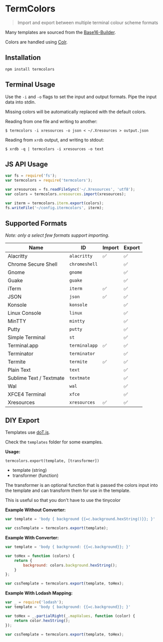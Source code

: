 # TermColors

> Import and export between multiple terminal colour scheme formats

Many templates are sourced from the
[Base16-Builder](https://github.com/chriskempson/base16-builder).

Colors are handled using
[Colr](https://github.com/stayradiated/colr).

## Installation

```
npm install termcolors
```

## Terminal Usage

Use the `-i` and `-o` flags to set the input and output formats. Pipe the input
data into stdin.

Missing colors will be automatically replaced with the default colors.

Reading from one file and writing to another:

``` shell
$ termcolors -i xresources -o json < ~/.Xresources > output.json
```

Reading from `xrdb` output, and writing to stdout:

``` shell
$ xrdb -q | termcolors -i xresources -o text
```

## JS API Usage

```javascript
var fs = require('fs');
var termcolors = require('termcolors');

var xresources = fs.readFileSync('~/.Xresources', 'utf8');
var colors = termcolors.xresources.import(xresources);

var iterm = termcolors.iterm.export(colors);
fs.writeFile('~/config.itermcolors', iterm);
```

## Supported Formats

*Note: only a select few formats support importing.*

| Name                    | ID            | Import | Export |
|-------------------------|---------------|--------|--------|
| Alacritty               | `alacritty`   | ✅     | ✅     |
| Chrome Secure Shell     | `chromeshell` |        | ✅     |
| Gnome                   | `gnome`       |        | ✅     |
| Guake                   | `guake`       |        | ✅     |
| iTerm                   | `iterm`       | ✅     | ✅     |
| JSON                    | `json`        | ✅     | ✅     |
| Konsole                 | `konsole`     |        | ✅     |
| Linux Console           | `linux`       |        | ✅     |
| MinTTY                  | `mintty`      |        | ✅     |
| Putty                   | `putty`       |        | ✅     |
| Simple Terminal         | `st`          |        | ✅     |
| Terminal.app            | `terminalapp` | ✅     | ✅     |
| Terminator              | `terminator`  |        | ✅     |
| Termite                 | `termite`     | ✅     | ✅     |
| Plain Text              | `text`        |        | ✅     |
| Sublime Text / Textmate | `textmate`    |        | ✅     |
| Wal                     | `wal`         |        | ✅     |
| XFCE4 Terminal          | `xfce`        |        | ✅     |
| Xresources              | `xresources`  | ✅     | ✅     |

## DIY Export

Templates use [doT.js](http://olado.github.io/doT/index.html).

Check the `templates` folder for some examples.

**Usage:**

`termcolors.export(template, [transformer])`

- template (string)
- transformer (function)

The transformer is an optional function that is passed the colors input into
the template and can transform them for use in the template.

This is useful so that you don't have to use the tinycolor

**Example Without Converter:**

```javascript
var template = 'body { background {{=c.background.hexString()}}; }'

var cssTemplate = termcolors.export(template);
```

**Example With Converter:**

```javascript
var template = 'body { background: {{=c.background}}; }'

var toHex = function (colors) {
    return {
        background: colors.background.hexString();
    }
};

var cssTemplate = termcolors.export(template, toHex);
```


**Example With Lodash Mapping:**

```javascript
var _ = require('lodash');
var template = 'body { background: {{=c.background}}; }'

var toHex = _.partialRight(_.mapValues, function (color) {
    return color.hexString();
});

var cssTemplate = termcolors.export(template, toHex);
```

